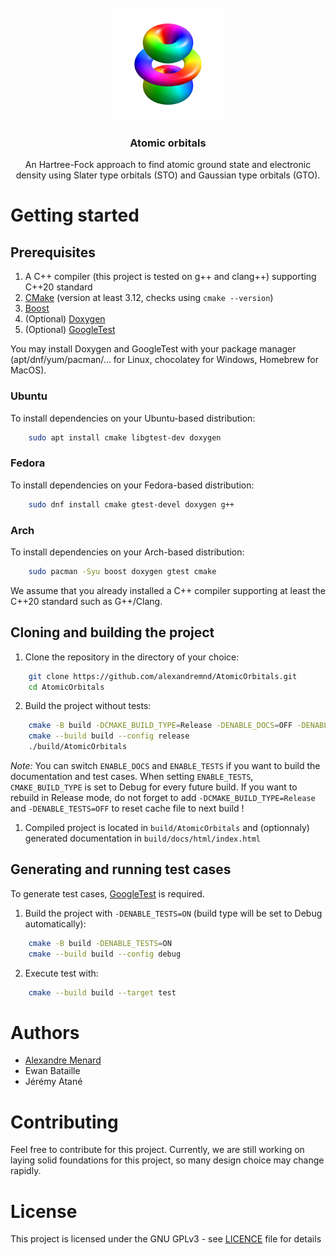 <br />
<div align="center">
    <a href="https://github.com/alexandremnd/AtomicOrbitals">
        <img src="img/illustration.png" alt="Logo" width="180" height="180">
    </a>
    <h3 align="center">Atomic orbitals</h3>
    <p align="center">
        An Hartree-Fock approach to find atomic ground state and electronic density using Slater type orbitals (STO) and Gaussian type orbitals (GTO).
    </p>
</div>

# Getting started
## Prerequisites
1. A C++ compiler (this project is tested on g++ and clang++) supporting C++20 standard
2. [CMake](https://cmake.org/) (version at least 3.12, checks using ```cmake --version```)
3. [Boost](https://www.boost.org/)
4. (Optional) [Doxygen](https://www.doxygen.nl)
5. (Optional) [GoogleTest](https://github.com/google/googletest)

You may install Doxygen and GoogleTest with your package manager (apt/dnf/yum/pacman/... for Linux, chocolatey for Windows, Homebrew for MacOS).

### Ubuntu
To install dependencies on your Ubuntu-based distribution:
```bash
    sudo apt install cmake libgtest-dev doxygen
```

### Fedora
To install dependencies on your Fedora-based distribution:
```bash
    sudo dnf install cmake gtest-devel doxygen g++
```

### Arch
To install dependencies on your Arch-based distribution:
```bash
    sudo pacman -Syu boost doxygen gtest cmake
```
We assume that you already installed a C++ compiler supporting at least the C++20 standard such as G++/Clang.

## Cloning and building the project

1. Clone the repository in the directory of your choice:
```bash
    git clone https://github.com/alexandremnd/AtomicOrbitals.git
    cd AtomicOrbitals
```
2. Build the project without tests:
```bash
    cmake -B build -DCMAKE_BUILD_TYPE=Release -DENABLE_DOCS=OFF -DENABLE_TESTS=OFF
    cmake --build build --config release
    ./build/AtomicOrbitals
```

*Note:* You can switch ```ENABLE_DOCS``` and ```ENABLE_TESTS``` if you want to build the documentation and test cases.
When setting ```ENABLE_TESTS```, ```CMAKE_BUILD_TYPE``` is set to Debug for every future build. If you want to rebuild in Release mode, do not forget to add ```-DCMAKE_BUILD_TYPE=Release``` and ```-DENABLE_TESTS=OFF``` to reset cache file to next build !

1. Compiled project is located in ```build/AtomicOrbitals``` and (optionnaly) generated documentation in ```build/docs/html/index.html```

## Generating and running test cases
To generate test cases, [GoogleTest](https://github.com/google/googletest) is required.

1. Build the project with ```-DENABLE_TESTS=ON``` (build type will be set to Debug automatically):
```bash
    cmake -B build -DENABLE_TESTS=ON
    cmake --build build --config debug
```

2. Execute test with:
```bash
    cmake --build build --target test
```

# Authors
- [Alexandre Menard](https://github.com/alexandremnd/)
- Ewan Bataille
- Jérémy Atané

# Contributing
Feel free to contribute for this project. Currently, we are still working on laying solid foundations for this project, so many design choice may change rapidly.

# License
This project is licensed under the GNU GPLv3 - see [LICENCE](LICENSE) file for details